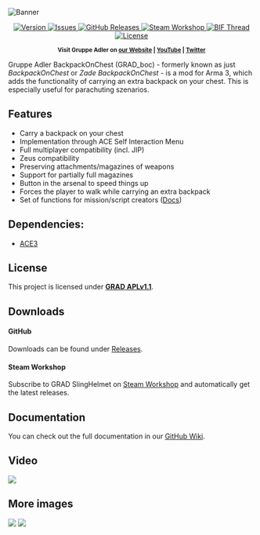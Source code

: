 ![Banner](https://c1.staticflickr.com/5/4654/25254688767_83c0563d06_b.jpg)

<p align="center">
    <a href="https://github.com/DerZade/BackpackOnChest/releases/latest">
        <img src="https://img.shields.io/github/release/DerZade/BackpackOnChest.svg?style=flat-square" alt="Version">
    </a>
    <a href="https://github.com/DerZade/BackpackOnChest/issues">
        <img src="https://img.shields.io/github/issues-raw/DerZade/BackpackOnChest.svg?style=flat-square&label=Issues" alt="Issues">
    </a>
    <a href="https://github.com/DerZade/BackpackOnChest/releases">
        <img src="https://img.shields.io/github/downloads/DerZade/BackpackOnChest/total.svg?style=flat-square&label=Downloads" alt="GitHub Releases">
    </a>
    <a href="https://steamcommunity.com/sharedfiles/filedetails/?id=820924072">
        <img src="https://img.shields.io/badge/Steam-Workshop-1B2838.svg?style=flat-square" alt="Steam Workshop">
    </a>
    <a href="https://forums.bohemia.net/forums/topic/181815-backpackonchest/">
        <img src="https://img.shields.io/badge/BIF-Thread-lightgrey.svg?style=flat-square" alt="BIF Thread">
    </a>
    <a href="https://github.com/DerZade/BackpackOnChest/blob/master/LICENSE">
        <img src="https://img.shields.io/badge/License-GRAD_APLv1.1-red.svg?style=flat-square" alt="License">
    </a>
</p>

<p align="center">
    <sup><strong>Visit Gruppe Adler on <a href="https://www.gruppe-adler.de/">our Website</a> | <a
    href="https://www.youtube.com/user/gruppeadler">YouTube</a> | <a href="https://twitter.com/Gruppe_Adler">Twitter</a></strong></sup>
</p>

Gruppe Adler BackpackOnChest (GRAD_boc) - formerly known as just _BackpackOnChest_ or _Zade BackpackOnChest_ - is a mod for Arma 3, which adds the functionality of carrying an extra backpack on your chest. This is especially useful for parachuting szenarios.

## Features
- Carry a backpack on your chest
- Implementation through ACE Self Interaction Menu
- Full multiplayer compatibility (incl. JIP)
- Zeus compatibility
- Preserving attachments/magazines of weapons
- Support for partially full magazines
- Button in the arsenal to speed things up
- Forces the player to walk while carrying an extra backpack
- Set of functions for mission/script creators ([Docs](https://github.com/DerZade/BackpackOnChest/wiki))

## Dependencies:
- [ACE3](http://www.ace3mod.com)

## License
This project is licensed under [**GRAD APLv1.1**](https://github.com/DerZade/BackpackOnChest/blob/master/LICENSE).  

## Downloads
#### GitHub 
Downloads can be found under [Releases](https://github.com/DerZade/BackpackOnChest/releases).  

#### Steam Workshop
Subscribe to GRAD SlingHelmet on [Steam Workshop](https://steamcommunity.com/sharedfiles/filedetails/?id=820924072) and automatically get the latest releases.

## Documentation  
You can check out the full documentation in our [GitHub Wiki](https://github.com/DerZade/BackpackOnChest/wiki).

## Video
<a href="https://youtu.be/wbSwFU6tY1c" target="_blank"><img src="https://i.ytimg.com/vi/wbSwFU6tY1c/maxresdefault.jpg"></a>

## More images
![](https://c1.staticflickr.com/5/4702/40110298232_fd89502b3a_h.jpg)
![](https://c1.staticflickr.com/5/4627/40126462801_4e53cb22fb_b.jpg)
